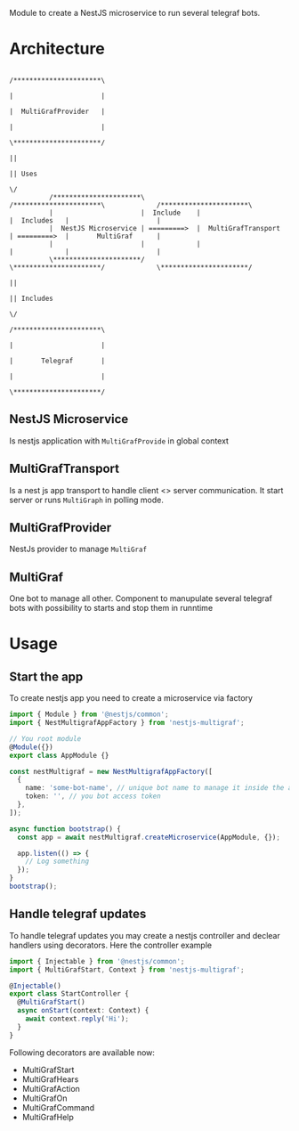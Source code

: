 Module to create a NestJS microservice to run several telegraf bots.


# Architecture
```
                                                                                    /**********************\
                                                                                    |                      |
                                                                                    |  MultiGrafProvider   |
                                                                                    |                      |
                                                                                    \**********************/
                                                                                              ||
                                                                                              || Uses
                                                                                              \/
          /**********************\             /**********************\             /**********************\
          |                      |  Include    |                      |  Includes   |                      |
          |  NestJS Microservice | =========>  |  MultiGrafTransport  | =========>  |       MultiGraf      |
          |                      |             |                      |             |                      |
          \**********************/             \**********************/             \**********************/
                                                                                              ||
                                                                                              || Includes
                                                                                              \/
                                                                                    /**********************\
                                                                                    |                      |
                                                                                    |       Telegraf       |
                                                                                    |                      |
                                                                                    \**********************/
```

## NestJS Microservice
Is nestjs application with `MultiGrafProvide` in global context

## MultiGrafTransport
Is a nest js app transport to handle client <> server communication.
It start server or runs `MultiGraph` in polling mode.

## MultiGrafProvider
NestJs provider to manage `MultiGraf`

## MultiGraf
One bot to manage all other. 
Component to manupulate several telegraf bots with possibility to starts and stop them in runntime

# Usage

## Start the app
To create nestjs app you need to create a microservice via factory
```typescript
import { Module } from '@nestjs/common';
import { NestMultigrafAppFactory } from 'nestjs-multigraf';

// You root module
@Module({})
export class AppModule {}

const nestMultigraf = new NestMultigrafAppFactory([
  {
    name: 'some-bot-name', // unique bot name to manage it inside the app
    token: '', // you bot access token
  },
]);

async function bootstrap() {
  const app = await nestMultigraf.createMicroservice(AppModule, {});

  app.listen(() => {
    // Log something
  });
}
bootstrap();
```

## Handle telegraf updates
To handle telegraf updates you may create a nestjs controller and declear handlers using decorators.
Here the controller example
```typescript
import { Injectable } from '@nestjs/common';
import { MultiGrafStart, Context } from 'nestjs-multigraf';

@Injectable()
export class StartController {
  @MultiGrafStart()
  async onStart(context: Context) {
    await context.reply('Hi');
  }
}
```

Following decorators are available now:
- MultiGrafStart
- MultiGrafHears
- MultiGrafAction
- MultiGrafOn
- MultiGrafCommand
- MultiGrafHelp
